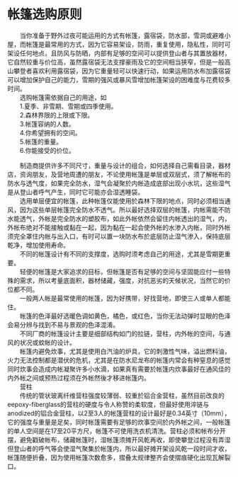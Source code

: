 # 帐篷选购原则  
  
&emsp;&emsp;当你准备于野外过夜可能运用的方式有帐篷，露宿袋，防水部，雪洞或避难小屋，而帐篷是最常用的方式，因为它容易架设，防雨，重复使用，隐私性，同时可架设任何地点，且防风与防晒，内部有足够的空间可以提供登山者与其置放器材，它自然较重与价位高，虽然露宿袋无法支撑豪雨及它的空间相当狭窄，但是一般高山攀登者喜欢利用露宿袋，因为它重量轻可以快速行动，如果运用防水布加露宿袋可以增加保护自己的能力，雪期的强风或暴风雪增加帐篷架设的困难度与花费较多时间。  
&emsp;&emsp;选购帐篷需依据自己的用途，如  
&emsp;&emsp;1.夏季、非雪期、雪期或四季使用。  
&emsp;&emsp;2.森林界限的上限或下限。  
&emsp;&emsp;3.帐篷容纳的人数。  
&emsp;&emsp;4.你希望拥有的空间。  
&emsp;&emsp;5.帐篷的重量。  
&emsp;&emsp;6.你能接受的价位。  

&emsp;&emsp;制造商提供许多不同尺寸，重量与设计的组合，如何选择自己需看目录，器材店，资询朋友，及营地周遭的朋友，不论使用帐篷是单层或双层式，须了解帐布的防水与透气度，如果完全防水，湿气会凝聚於内帐造成底部出现小水坑，这些湿气是从登山者呼气产生，同时它可能亦会湿透睡袋。  
&emsp;&emsp;选用单层便宜的帐篷，此种帐篷仅能使用於森林下限的地点，同时必须相当通风，因为这些单层帐篷完全防水不透气。所以最好选择双层的帐篷，内帐需能不防水能透气，外帐是完全防水的塑胶布，如此外帐依然会留住内帐透出的湿气，内，外帐布绝对不能接触或黏在一起，因为黏在一起会使外帐的水渗入内帐，同时外帐须完全罩住内帐与出入口，有时可以置一块防水布於底层防止湿气渗入，保持底层乾净，增加使用寿命。  
&emsp;&emsp;不同的帐篷设计有不同的支撑度，选购时须考虑自己的用途，尤其是雪期更重要。  
&emsp;&emsp;轻便的帐篷是大家追求的目标，但帐篷是否有足够的空间与坚固能应付一些特殊的需求，所以考量底面积，器材储藏，强度，对抗恶劣的天候状况，当然它的价位都不同。  
&emsp;&emsp;一般两人帐是最常使用的帐篷，因为好携带，好找营地，即使三人或单人都能住。  
&emsp;&emsp;帐篷的色泽最好选暖色调如黄色，橘色，或红色，当你无法动弹时显眼的色泽会易分辨与找到不易与景观的色泽混淆。  
&emsp;&emsp;不同厂商的帐篷设计主要是细部结构如门的拉链，营柱，内外帐的空间，与通风的状况或蚊帐的设计。  
&emsp;&emsp;帐篷内避免炊事，尤其是使用白汽油的炉具，它的刺激性气味，溢出燃料油，火力无法控制都是潜伏的危机，尤其是在防水尼龙布的帐篷内常会有种窒息的感觉同时炊事会造成内帐凝聚许多小水滴，如果真有需要於帐篷内炊事最好在通风佳的内外帐之间或预热过程须在外帐然後才移进帐篷内。  
&emsp;&emsp;营柱  
&emsp;&emsp;传统的管状玻离纤维营柱强度较薄弱、较重於铝合金营柱，虽然目前改良的eepoxy-fiberglass的营柱的硬度与令人称赞的柔软度，但最好使用淬链与anodized的铝合金营柱，以2至3人的帐篷营柱的设计最好是0.34英寸（10mm），它的强度与重量是足矣，同时帐篷需要有足够的炊事空间於内外帐之间，一般帐篷的单人空间是在17至20平方尺，帐篷不可使用洗衣机清洗。营柱必须和帐布分开摆，避免戳破帐布，储藏帐篷时，湿帐篷须摊开风乾再收，即使攀登过程没有弄湿但登山者的呼气等会使湿气聚集於帐篷内，所以最好摊开架设风乾一段时间才收，帐篷随便折叠，因为使用帐篷次数愈多，摺叠太规律整齐会使摺痕硬化出现瓦解裂口。